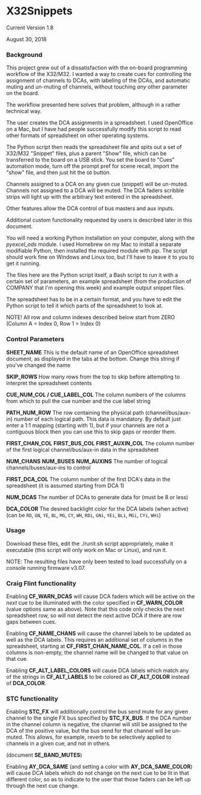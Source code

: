 # X32Snippets

Current Version 1.8

August 30, 2018

### Background

This project grew out of a dissatisfaction with the on-board programming workflow of the X32/M32. I wanted a way to create cues for controlling the assignment of channels to DCAs, with labeling of the DCAs, and automatic muting and un-muting of channels, without touching *any* other parameter on the board.

The workflow presented here solves that problem, although in a rather technical way.

The user creates the DCA assignments in a spreadsheet. I used OpenOffice on a Mac, but I have had people successfully modify this script to read other formats of spreadsheet on other operating systems.

The Python script then reads the spreadsheet file and spits out a set of X32/M32 "Snippet" files, plus a parent "Show" file, which can be transferred to the board on a USB stick. You set the board to "Cues" automation mode, turn off the prompt pref for scene recall, import the "show" file, and then just hit the `GO` button.

Channels assigned to a DCA on any given cue (snippet) will be un-muted. Channels not assigned to a DCA will be muted. The DCA faders scribble strips will light up with the arbitrary text entered in the spreadsheet.

Other features allow the DCA control of bus masters and aux inputs.

Additional custom functionality requested by users is described later in this document.

You will need a working Python installation on your computer, along with the *pyexcel_ods* module. I used Homebrew on my Mac to install a separate modifiable Python, then installed the required module with *pip*. The script should work fine on Windows and Linux too, but I'll have to leave it to you to get it running.

The files here are the Python script itself, a Bash script to run it with a certain set of parameters, an example spreadsheet (from the production of COMPANY that I'm opening this week) and example output snippet files.

The spreadsheet has to be in a certain format, and you have to edit the Python script to tell it which parts of the spreadsheet to look at.

NOTE! All row and column indexes described below start from ZERO (Column A = Index 0, Row 1 = Index 0)

### Control Parameters

**SHEET_NAME**
This is the default name of an OpenOffice spreadsheet document, as displayed in the tabs at the bottom. Change this string if you've changed the name

**SKIP_ROWS**
How many rows from the top to skip before attempting to interpret the spreadsheet contents

**CUE_NUM_COL / CUE_LABEL_COL**
The column numbers of the columns from which to pull the cue number and the cue label string

**PATH_NUM_ROW**
The row containing the physical path (channel/bus/aux-in) number of each logical path. This data is mandatory. By default just enter a 1:1 mapping (starting with 1), but if your channels are not a contiguous block then you can use this to skip gaps or reorder them.

**FIRST_CHAN_COL**
**FIRST_BUS_COL**
**FIRST_AUXIN_COL**
The column number of the first logical channel/bus/aux-in data in the spreadsheet

**NUM_CHANS**
**NUM_BUSES**
**NUM_AUXINS**
The number of logical channels/buses/aux-ins to control

**FIRST_DCA_COL**
The column number of the first DCA's data in the spreadsheet (it is assumed starting from DCA 1)

**NUM_DCAS**
The number of DCAs to generate data for (must be 8 or less)

**DCA_COLOR**
The desired backlight color for the DCA labels (when active) (can be `RD`, `GN`, `YE`, `BL`, `MG`, `CY`, `WH`, `RDi`, `GNi`, `YEi`, `BLi`, `MGi`, `CYi`, `WHi`)

### Usage

Download these files, edit the ./runit.sh script appropriately, make it executable (this script will only work on Mac or Linux), and run it.

NOTE: The resulting files have only been tested to load successfully on a console running firmware v3.07.

### Craig Flint functionality

Enabling **CF_WARN_DCAS** will cause DCA faders which will be active on the *next* cue to be illuminated with the color specified in **CF_WARN_COLOR** (value options same as above). Note that this code only checks the next spreadsheet row, so will not detect the next active DCA if there are row gaps between cues.

Enabling **CF_NAME_CHANS** will cause the channel labels to be updated as well as the DCA labels. This requires an additional set of columns in the spreadsheet, starting at **CF_FIRST_CHAN_NAME_COL**. If a cell in those columns is non-empty, the channel name will be changed to that value on that cue.

Enabling **CF_ALT_LABEL_COLORS** will cause DCA labels which match any of the strings in **CF_ALT_LABELS** to be colored as **CF_ALT_COLOR** instead of **DCA_COLOR**.

### STC functionality

Enabling **STC_FX** will additionally control the bus send mute for any given channel to the single FX bus specified by **STC_FX_BUS**. If the DCA number in the channel column is negative, the channel will still be assigned to the DCA of the positive value, but the bus send for that channel will be un-muted. This allows, for example, reverb to be selectively applied to channels in a given cue, and not in others.

(document **SE_BAND_MUTES**)

Enabling **AY_DCA_SAME** (and setting a color with **AY_DCA_SAME_COLOR**) will cause DCA labels which do not change on the next cue to be lit in that different color, so as to indicate to the user that those faders can be left up through the next cue change.

